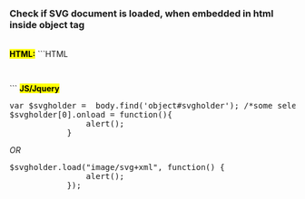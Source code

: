 <h3>Check if SVG document is loaded, when embedded in html inside object tag</h3><br>
<b><mark>HTML:</mark></b>
```HTML
<pre>
<object id="svgholder" data="some.svg" type="image/svg+xml" width="100%" height="100%"></object>
</pre>
```
<b><mark>JS/Jquery</mark></b>
<pre>
var $svgholder =  body.find('object#svgholder'); /*some selector jquery*/
$svgholder[0].onload = function(){
				alert();
			}
</pre>
<i>OR</i>
<pre>
$svgholder.load("image/svg+xml", function() {
				alert();
			});
</pre>

